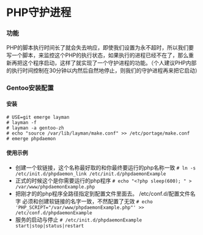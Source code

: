 PHP守护进程
=========
### 功能
PHP的脚本执行时间长了就会失去响应，即使我们设置为永不超时，所以我们要写一个脚本，来监控这个PHP的执行状态，如果执行的进程已经不在了，那么重新再把这个程序启动，这样了就实现了一个守护进程的功能。（个人建议PHP内部的执行时间控制在30分钟以内然后自然地停止，则我们的守护进程再来把它启动）
 
### Gentoo安装配置
#### 安装
```
# USE=git emerge layman
# layman -f
# layman -a gentoo-zh
# echo "source /var/lib/layman/make.conf" >> /etc/portage/make.conf
# emerge phpdaemon

```
#### 使用示例
* 创建一个软链接，这个名称最好取的和你最终要运行的php名称一致
```# ln -s /etc/init.d/phpdaemon_link /etc/init.d/phpdaemonExample```
* 正式的时候这个是你需要运行的php程序
```# echo "<?php sleep(600); " > /var/www/phpdaemonExample.php```
* 把刚才的的php程序全路径指定到配置文件里面去。 /etc/conf.d/配置文件名字 必须和创建软链接的名字一致，不然配置了无效
```# echo 'PHP_SCRIPT="/var/www/phpdaemonExample.php"' >> /etc/conf.d/phpdaemonExample```
* 服务的启动与停止
```# /etc/init.d/phpdaemonExample start|stop|status|restart```
